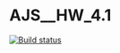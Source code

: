 # AJS__HW_4.1
[![Build status](https://ci.appveyor.com/api/projects/status/am7o4d4iao20fjow?svg=true)](https://ci.appveyor.com/project/Vasya24/ajs-hw-4-1)